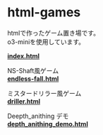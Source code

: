 # html-games

htmlで作ったゲーム置き場です。  
o3-miniを使用しています。  

[**index.html**](https://hhungry2.github.io/html-games/index.html)  

NS-Shaft風ゲーム  
[**endless-fall.html**](https://hhungry2.github.io/html-games/endless-fall.html)  

ミスタードリラー風ゲーム  
[**driller.html**](https://hhungry2.github.io/html-games/driller.html)

Deepth_anithing デモ  
[**depth_anithing_demo.html**](https://hhungry2.github.io/html-games/depth_anithing_demo.html)

